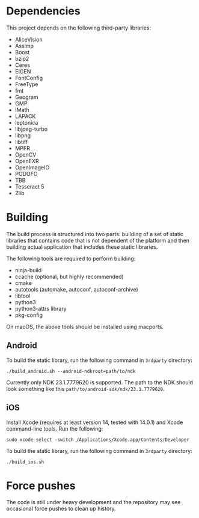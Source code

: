 
Dependencies
============

This project depends on the following third-party libraries:

 - AliceVision
 - Assimp
 - Boost
 - bzip2
 - Ceres
 - EIGEN
 - FontConfig
 - FreeType
 - fmt
 - Geogram
 - GMP
 - IMath
 - LAPACK
 - leptonica
 - libjpeg-turbo
 - libpng
 - libtiff
 - MPFR
 - OpenCV
 - OpenEXR
 - OpenImageIO
 - PODOFO
 - TBB
 - Tesseract 5
 - Zlib

Building
========

The build process is structured into two parts: building of a set of static libraries that contains
code that is not dependent of the platform and then building actual application that includes
these static libraries.

The following tools are required to perform building:

 - ninja-build
 - ccache (optional, but highly recommended)
 - cmake
 - autotools (automake, autoconf, autoconf-archive)
 - libtool
 - python3
 - python3-attrs library
 - pkg-config

On macOS, the above tools should be installed using macports.

Android
-------

To build the static library, run the following command in `3rdparty` directory:

```
./build_android.sh --android-ndkroot=path/to/ndk
```

Currently only NDK 23.1.7779620 is supported. The path to the NDK should look something like this
`path/to/android-sdk/ndk/23.1.7779620`.

iOS
---

Install Xcode (requires at least version 14, tested with 14.0.1) and Xcode command-line tools.
Run the following:

```
sudo xcode-select -switch /Applications/Xcode.app/Contents/Developer
```


To build the static library, run the following command in `3rdparty` directory:

```
./build_ios.sh
```

Force pushes
============

The code is still under heavy development and the repository may see occasional force pushes to
clean up history.
